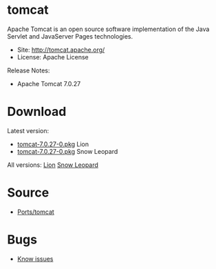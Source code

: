 

# tomcat #

Apache Tomcat is an open source software implementation of the Java Servlet and JavaServer Pages technologies.

  * Site: http://tomcat.apache.org/
  * License: Apache License

Release Notes:
  * Apache Tomcat 7.0.27



# Download #

Latest version:
  * [tomcat-7.0.27-0.pkg](http://code.google.com/p/rudix/downloads/detail?name=tomcat-7.0.27-0.pkg) Lion
  * [tomcat-7.0.27-0.pkg](http://code.google.com/p/rudix-snowleopard/downloads/detail?name=tomcat-7.0.27-0.pkg) Snow Leopard

All versions: [Lion](http://code.google.com/p/rudix/downloads/list?q=tomcat) [Snow Leopard](http://code.google.com/p/rudix-snowleopard/downloads/list?q=tomcat)

# Source #
  * [Ports/tomcat](http://code.google.com/p/rudix/source/browse/Ports/tomcat)

# Bugs #
  * [Know issues](http://code.google.com/p/rudix/issues/list?q=tomcat)
